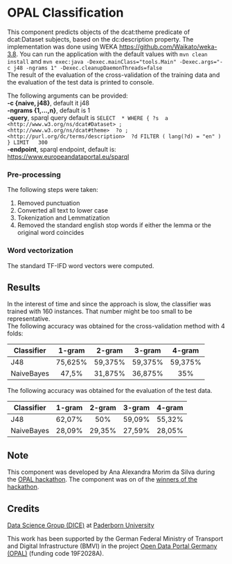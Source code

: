 # OPAL Classification

This component predicts objects of the dcat:theme predicate of dcat:Dataset subjects, based on the dc:description property. The implementation was done using WEKA https://github.com/Waikato/weka-3.8.
You can run the application with the default values with `mvn clean install` and `mvn exec:java -Dexec.mainClass="tools.Main" -Dexec.args="-c j48 -ngrams 1" -Dexec.cleanupDaemonThreads=false`<br /> 
The result of the evaluation of the cross-validation of the training data and the evaluation of the test data is printed to console.

The following arguments can be provided: <br />
**-c {naive, j48}**, default it j48<br />
**-ngrams {1,...,n}**, default is 1 <br />
**-query**, sparql query default is 
`SELECT  *
WHERE
{ ?s  a                     <http://www.w3.org/ns/dcat#Dataset> ;
               <http://www.w3.org/ns/dcat#theme>  ?o ;
         <http://purl.org/dc/terms/description>  ?d
     FILTER ( lang(?d) = "en" )
} LIMIT   300 `<br />
**-endpoint**, sparql endpoint, default is: https://www.europeandataportal.eu/sparql

### Pre-processing
The following steps were taken:<br />
1. Removed punctuation <br />
2. Converted all text to lower case <br />
3. Tokenization and Lemmatization <br />
4. Removed the standard english stop words if either the lemma or the original word coincides <br />


### Word vectorization
The standard TF-IFD word vectors were computed.


## Results
In the interest of time and since the approach is slow, the classifier was trained with 160 instances. That number might be too small to be representative.<br />
The following accuracy was obtained for the cross-validation method with 4 folds:

| Classifier    | 1-gram        | 2-gram       |3-gram              | 4-gram       | 
| ------------- |:-------------:|:------------:|:------------------:|:------------:|
| J48           |75,625%         |59,375%           |59,375%               |       59,375%    |
| NaiveBayes    | 47,5%         |   31,875%        | 36,875%              | 35%        |

The following accuracy was obtained for the evaluation of the test data.

| Classifier    | 1-gram        | 2-gram       |3-gram              | 4-gram       | 
| ------------- |:-------------:|:------------:|:------------------:|:------------:|
| J48           | 62,07%         |50%           |59,09%               |       55,32%    |
| NaiveBayes    | 28,09%         |  29,35%        | 27,59%              | 28,05%        |


## Note

This component was developed by Ana Alexandra Morim da Silva during the [OPAL hackathon](https://github.com/projekt-opal/hackathon).
The component was on of the [winners of the hackathon](http://projekt-opal.de/en/opal-open-data-hackathon-2/). 


## Credits

[Data Science Group (DICE)](https://dice-research.org/) at [Paderborn University](https://www.uni-paderborn.de/)

This work has been supported by the German Federal Ministry of Transport and Digital Infrastructure (BMVI) in the project [Open Data Portal Germany (OPAL)](http://projekt-opal.de/) (funding code 19F2028A).

